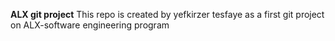 **ALX git project**
This repo is created by yefkirzer tesfaye as a first git project on ALX-software engineering program

